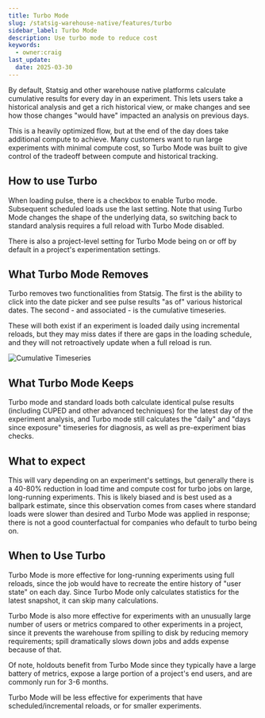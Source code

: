 ```yaml
---
title: Turbo Mode
slug: /statsig-warehouse-native/features/turbo
sidebar_label: Turbo Mode
description: Use turbo mode to reduce cost
keywords:
  - owner:craig
last_update:
  date: 2025-03-30
---
```


By default, Statsig and other warehouse native platforms calculate cumulative results for every day in an experiment. This lets users take a historical analysis and get a rich historical view, or make changes and see how those changes "would have" impacted an analysis on previous days.

This is a heavily optimized flow, but at the end of the day does take additional compute to achieve. Many customers want to run large experiments with minimal compute cost, so Turbo Mode was built to give control of the tradeoff between compute and historical tracking.

## How to use Turbo

When loading pulse, there is a checkbox to enable Turbo mode. Subsequent scheduled loads use the last setting. Note that using Turbo Mode changes the shape of the underlying data, so switching back to standard analysis requires a full reload with Turbo Mode disabled.

There is also a project-level setting for Turbo Mode being on or off by default in a project's experimentation settings.

## What Turbo Mode Removes

Turbo removes two functionalities from Statsig. The first is the ability to click into the date picker and see pulse results "as of" various historical dates. The second - and associated - is the cumulative timeseries.

These will both exist if an experiment is loaded daily using incremental reloads, but they may miss dates if there are gaps in the loading schedule, and they will not retroactively update when a full reload is run.

![Cumulative Timeseries](/img/whn/cumulative_timeseries.png)

## What Turbo Mode Keeps

Turbo mode and standard loads both calculate identical pulse results (including CUPED and other advanced techniques) for the latest day of the experiment analysis, and Turbo mode still calculates the "daily" and "days since exposure" timeseries for diagnosis, as well as pre-experiment bias checks.

## What to expect

This will vary depending on an experiment's settings, but generally there is a 40-80% reduction in load time and compute cost for turbo jobs on large, long-running experiments. This is likely biased and is best used as a ballpark estimate, since this observation comes from cases where standard loads were slower than desired and Turbo Mode was applied in response; there is not a good counterfactual for companies who default to turbo being on.

## When to Use Turbo

Turbo Mode is more effective for long-running experiments using full reloads, since the job would have to recreate the entire history of "user state" on each day. Since Turbo Mode only calculates statistics for the latest snapshot, it can skip many calculations.

Turbo Mode is also more effective for experiments with an unusually large number of users or metrics compared to other experiments in a project, since it prevents the warehouse from spilling to disk by reducing memory requirements; spill dramatically slows down jobs and adds expense because of that.

Of note, holdouts benefit from Turbo Mode since they typically have a large battery of metrics, expose a large portion of a project's end users, and are commonly run for 3-6 months.

Turbo Mode will be less effective for experiments that have scheduled/incremental reloads, or for smaller experiments.
